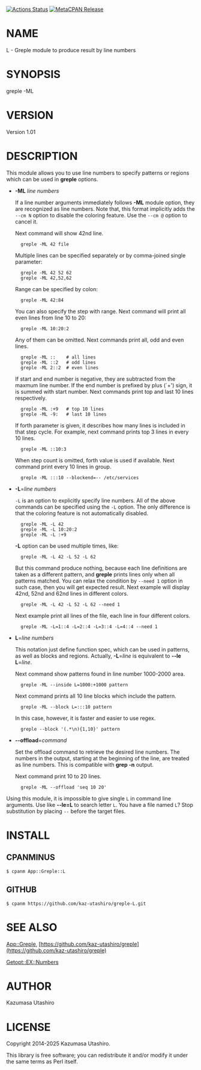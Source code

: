 [![Actions Status](https://github.com/kaz-utashiro/greple-L/workflows/test/badge.svg)](https://github.com/kaz-utashiro/greple-L/actions) [![MetaCPAN Release](https://badge.fury.io/pl/App-Greple-L.svg)](https://metacpan.org/release/App-Greple-L)
# NAME

L - Greple module to produce result by line numbers

# SYNOPSIS

greple -ML

# VERSION

Version 1.01

# DESCRIPTION

This module allows you to use line numbers to specify patterns or
regions which can be used in **greple** options.

- **-ML** _line numbers_

    If a line number arguments immediately follows **-ML** module option,
    they are recognized as line numbers.  Note that, this format
    implicitly adds the `--cm N` option to disable the coloring feature.
    Use the `--cm @` option to cancel it.

    Next command will show 42nd line.

        greple -ML 42 file

    Multiple lines can be specified separately or by comma-joined single
    parameter:

        greple -ML 42 52 62
        greple -ML 42,52,62

    Range can be specified by colon:

        greple -ML 42:84

    You can also specify the step with range.  Next command will print
    all even lines from line 10 to 20:

        greple -ML 10:20:2

    Any of them can be omitted.  Next commands print all, odd and even
    lines.

        greple -ML ::    # all lines
        greple -ML ::2   # odd lines
        greple -ML 2::2  # even lines

    If start and end number is negative, they are subtracted from the
    maxmum line number.  If the end number is prefixed by plus (\`+') sign,
    it is summed with start number.  Next commands print top and last 10
    lines respectively.

        greple -ML :+9   # top 10 lines
        greple -ML -9:   # last 10 lines

    If forth parameter is given, it describes how many lines is included
    in that step cycle.  For example, next command prints top 3 lines in
    every 10 lines.

        greple -ML ::10:3

    When step count is omitted, forth value is used if available.  Next
    command print every 10 lines in group.

        greple -ML :::10 --blockend=-- /etc/services

- **-L**=_line numbers_

    `-L` is an option to explicitly specify line numbers.  All of the
    above commands can be specified using the `-L` option.  The only
    difference is that the coloring feature is not automatically disabled.

        greple -ML -L 42
        greple -ML -L 10:20:2
        greple -ML -L :+9

    **-L** option can be used multiple times, like:

        greple -ML -L 42 -L 52 -L 62

    But this command produce nothing, because each line definitions are
    taken as a different pattern, and **greple** prints lines only when all
    patterns matched.  You can relax the condition by `--need 1` option
    in such case, then you will get expected result.  Next example will
    display 42nd, 52nd and 62nd lines in different colors.

        greple -ML -L 42 -L 52 -L 62 --need 1

    Next example print all lines of the file, each line in four different
    colors.

        greple -ML -L=1::4 -L=2::4 -L=3::4 -L=4::4 --need 1

- **L**=_line numbers_

    This notation just define function spec, which can be used in
    patterns, as well as blocks and regions.  Actually, **-L**=_line_ is
    equivalent to **--le** **L**=_line_.

    Next command show patterns found in line number 1000-2000 area.

        greple -ML --inside L=1000:+1000 pattern

    Next command prints all 10 line blocks which include the pattern.

        greple -ML --block L=:::10 pattern

    In this case, however, it is faster and easier to use regex.

        greple --block '(.*\n){1,10}' pattern

- **--offload**=_command_

    Set the offload command to retrieve the desired line numbers. The
    numbers in the output, starting at the beginning of the line, are
    treated as line numbers.  This is compatible with **grep -n** output.

    Next command print 10 to 20 lines.

        greple -ML --offload 'seq 10 20'

Using this module, it is impossible to give single `L` in command
line arguments.  Use like **--le=L** to search letter `L`.  You have a
file named `L`?  Stop substitution by placing `--` before the target
files.

# INSTALL

## CPANMINUS

    $ cpanm App::Greple::L

## GITHUB

    $ cpanm https://github.com/kaz-utashiro/greple-L.git

# SEE ALSO

[App::Greple](https://metacpan.org/pod/App%3A%3AGreple), [https://github.com/kaz-utashiro/greple](https://github.com/kaz-utashiro/greple)

[Getopt::EX::Numbers](https://metacpan.org/pod/Getopt%3A%3AEX%3A%3ANumbers)

# AUTHOR

Kazumasa Utashiro

# LICENSE

Copyright 2014-2025 Kazumasa Utashiro.

This library is free software; you can redistribute it and/or modify
it under the same terms as Perl itself.
